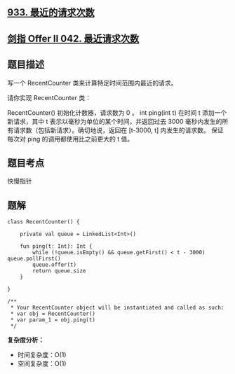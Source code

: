 ## [933. 最近的请求次数](https://leetcode.cn/problems/number-of-recent-calls/)
## [剑指 Offer II 042. 最近请求次数](https://leetcode.cn/problems/H8086Q/?favorite=e8X3pBZi)

## 题目描述

写一个 RecentCounter 类来计算特定时间范围内最近的请求。

请你实现 RecentCounter 类：

RecentCounter() 初始化计数器，请求数为 0 。
int ping(int t) 在时间 t 添加一个新请求，其中 t 表示以毫秒为单位的某个时间，并返回过去 3000 毫秒内发生的所有请求数（包括新请求）。确切地说，返回在 [t-3000, t] 内发生的请求数。
保证 每次对 ping 的调用都使用比之前更大的 t 值。

## 题目考点

快慢指针

## 题解
 
```
class RecentCounter() {

    private val queue = LinkedList<Int>()

    fun ping(t: Int): Int {
        while (!queue.isEmpty() && queue.getFirst() < t - 3000) queue.pollFirst()
        queue.offer(t)
        return queue.size
    }

}

/**
 * Your RecentCounter object will be instantiated and called as such:
 * var obj = RecentCounter()
 * var param_1 = obj.ping(t)
 */
```

**复杂度分析：**

- 时间复杂度：O(1)
- 空间复杂度：O(1) 
